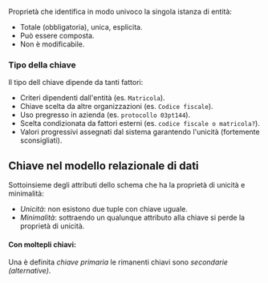 Proprietà che identifica in modo univoco la singola istanza di entità:
- Totale (obbligatoria), unica, esplicita.
- Può essere composta.
- Non è modificabile.
 
 ### Tipo della chiave
 Il tipo dell chiave dipende da tanti fattori:
 - Criteri dipendenti dall'entità (es. `Matricola`).
 - Chiave scelta da altre organizzazioni (es. `Codice fiscale`).
 - Uso pregresso in azienda (es. `protocollo 03pt144`).
 - Scelta condizionata da fattori esterni (es. `codice fiscale o matricola?`).
 - Valori progressivi assegnati dal sistema garantendo l'unicità (fortemente sconsigliati).

## Chiave nel modello relazionale di dati
Sottoinsieme degli attributi dello schema che ha la proprietà di unicità e minimalità:
- *Unicità*: non esistono due tuple con chiave uguale.
- *Minimalità*: sottraendo un qualunque attributo alla chiave si perde la proprietà di unicità.

#### Con moltepli chiavi:
Una è definita *chiave primaria* le rimanenti chiavi sono *secondarie (alternative)*.